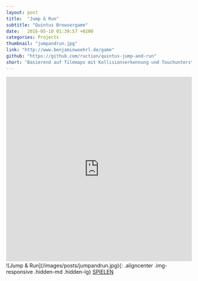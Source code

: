 ```yaml
---
layout: post
title:  "Jump & Run"
subtitle: "Quintus Browsergame"
date:   2016-05-10 01:39:57 +0200
categories: Projects
thumbnail: "jumpandrun.jpg"
link: "http://www.benjaminwoehrl.de/game"
github: "https://github.com/ruction/quintus-jump-and-run"
short: "Basierend auf Tilemaps mit Kollisionserkennung und Touchunterstützung."
---
```


<iframe class="hidden-xs hidden-sm" src="http://www.benjaminwoehrl.de/game" name="benjaminwoehrl-game" width="100%" height="500" frameborder="0">
	Ihr Browser kann leider keine eingebetteten Frames anzeigen:
	Sie können die eingebettete Seite über den folgenden Verweis
	aufrufen: <a href="http://www.benjaminwoehrl.de/game">GAME</a>&nbsp;
	&nbsp;
</iframe>
![Jump & Run](/images/posts/jumpandrun.jpg){: .aligncenter .img-responsive .hidden-md .hidden-lg}
<a class="hidden-md hidden-lg" href='http://www.benjaminwoehrl.de/game'>SPIELEN</a>
